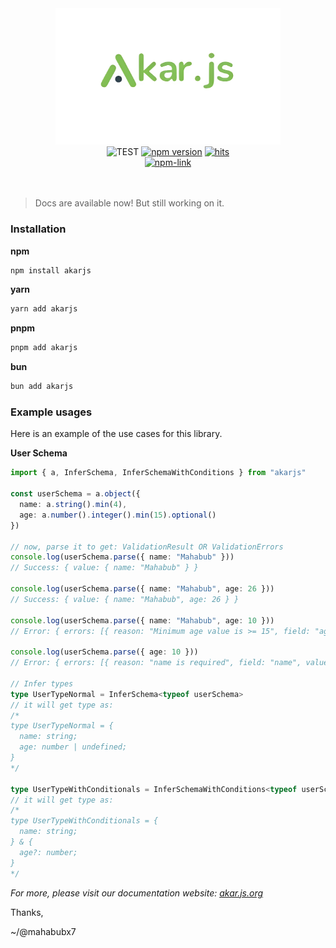 <div align="center">
  <img src="./docs/public/akar-js.png" alt="akar-js" width="360" />
</div>

<div align="center">
  <img src="https://img.shields.io/badge/TEST-PASSES-12A513?labelColor=107A77&style=flat&logo=vitest&logoColor=FFF" alt="TEST" />
  <a href="https://badge.fury.io/js/akarjs"><img src="https://badge.fury.io/js/akarjs.svg" alt="npm version" height="18"></a>
  <a href="https://hits.dwyl.com/mahabubx7/akar"><img src="https://hits.dwyl.com/mahabubx7/akar.svg" alt="hits" /></a>
  <br />
  <a href="https://www.npmjs.com/package/akarjs" target="_blank">
    <img src="https://nodei.co/npm/akarjs.png?downloads=true&downloadRank=true&stars=true" alt="npm-link" />
  </a>
</div>

<br />
<br />


> Docs are available now! But still working on it.

### Installation

**npm**

```bash
npm install akarjs
```

**yarn**

```bash
yarn add akarjs
```

**pnpm**

```bash
pnpm add akarjs
```

**bun**

```bash
bun add akarjs
```

### Example usages

Here is an example of the use cases for this library.

**User Schema**

```ts
import { a, InferSchema, InferSchemaWithConditions } from "akarjs"

const userSchema = a.object({
  name: a.string().min(4),
  age: a.number().integer().min(15).optional()
})

// now, parse it to get: ValidationResult OR ValidationErrors
console.log(userSchema.parse({ name: "Mahabub" }))
// Success: { value: { name: "Mahabub" } }

console.log(userSchema.parse({ name: "Mahabub", age: 26 }))
// Success: { value: { name: "Mahabub", age: 26 } }

console.log(userSchema.parse({ name: "Mahabub", age: 10 }))
// Error: { errors: [{ reason: "Minimum age value is >= 15", field: "age", value: 10 }] }

console.log(userSchema.parse({ age: 10 }))
// Error: { errors: [{ reason: "name is required", field: "name", value: undefiend }] }

// Infer types
type UserTypeNormal = InferSchema<typeof userSchema>
// it will get type as:
/*
type UserTypeNormal = {
  name: string;
  age: number | undefined;
}
*/

type UserTypeWithConditionals = InferSchemaWithConditions<typeof userSchema>
// it will get type as:
/*
type UserTypeWithConditionals = {
  name: string;
} & {
  age?: number;
}
*/
```

_For more, please visit our documentation website: [akar.js.org](https://mahabubx7.github.io/akar)_

Thanks,

~/@mahabubx7

